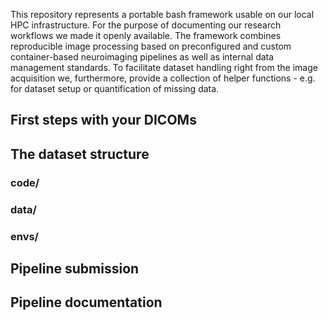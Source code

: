 This repository represents a portable bash framework usable on our local HPC infrastructure. For the purpose of documenting our research workflows we made it openly available. The framework combines reproducible image processing based on preconfigured and custom container-based neuroimaging pipelines as well as internal data management standards. To facilitate dataset handling right from the image acquisition we, furthermore, provide a collection of helper functions - e.g. for dataset setup or quantification of missing data.

## First steps with your DICOMs

## The dataset structure

### code/
### data/
### envs/

## Pipeline submission

## Pipeline documentation
